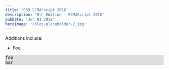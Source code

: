 ```yaml
---
title: 'ES9 ECMAScript 2018'
description: '9th Edition – ECMAScript 2018'
pubDate: 'Jun 01 2018'
heroImage: '/blog-placeholder-2.jpg'
---
```


Additions include:
- Foo

<pre style="background-color:#ddd">
foo
bar
</pre>
